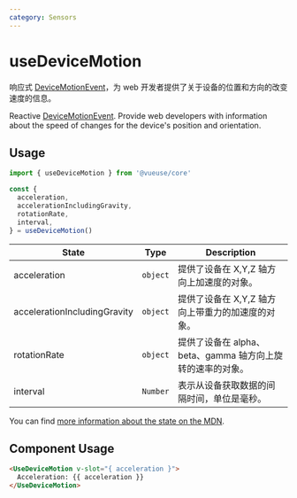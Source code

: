 ```yaml
---
category: Sensors
---
```


# useDeviceMotion

响应式 [DeviceMotionEvent]( https://developer.mozilla.org/zh-CN/docs/Web/API/DeviceMotionEvent)，为 web 开发者提供了关于设备的位置和方向的改变速度的信息。

Reactive [DeviceMotionEvent]( https://developer.mozilla.org/zh-CN/docs/Web/API/DeviceMotionEvent). Provide web developers with information about the speed of changes for the device's position and orientation.

## Usage

```js
import { useDeviceMotion } from '@vueuse/core'

const {
  acceleration,
  accelerationIncludingGravity,
  rotationRate,
  interval,
} = useDeviceMotion()
```

| State                        | Type     | Description                                                                                                          |
| ---------------------------- | -------- | -------------------------------------------------------------------------------------------------------------------- |
| acceleration                 | `object` | 提供了设备在 X,Y,Z 轴方向上加速度的对象。                                    |
| accelerationIncludingGravity | `object` | 提供了设备在 X,Y,Z 轴方向上带重力的加速度的对象。           |
| rotationRate                 | `object` | 提供了设备在 alpha、beta、gamma 轴方向上旋转的速率的对象。 |
| interval                     | `Number` | 表示从设备获取数据的间隔时间，单位是毫秒。            |

You can find [more information about the state on the MDN]( https://developer.mozilla.org/zh-CN/docs/Web/API/DeviceMotionEvent#Properties).


## Component Usage

```html
<UseDeviceMotion v-slot="{ acceleration }">
  Acceleration: {{ acceleration }}
</UseDeviceMotion>
```
